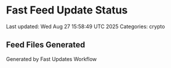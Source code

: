 # Fast Feed Update Status
Last updated: Wed Aug 27 15:58:49 UTC 2025
Categories: crypto

## Feed Files Generated

Generated by Fast Updates Workflow
